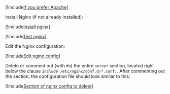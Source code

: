 ﻿[!include[If you prefer Apache](../apache-instead.md)]

Install Nginx (if not already installed):

[!include[Install nginx](../../../../../includes/linux/rocky/install-nginx.md)]

[!include[Test nginx](../test-nginx.md)]

Edit the Nginx configuration:

[!include[Edit nginx config](../../../../../includes/linux/rocky/edit-nginx-config.md)]

Delete or comment out (with `#`s) the entire `server` section, located right below the clause `include /etc/nginx/conf.d/*.conf;`. After
commenting out the section, the configuration file should look similar to this:

[!include[Section of nginx config to delete](../../../../../includes/linux/rocky/nginx-config-after.md)]

